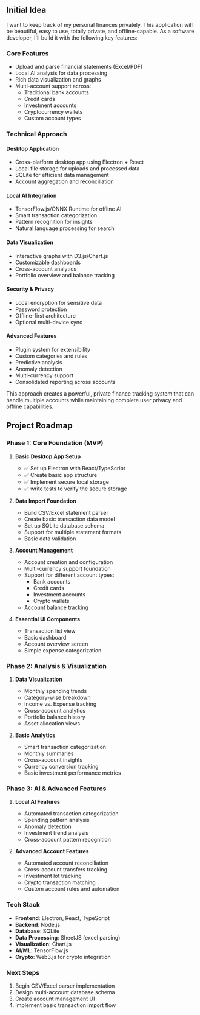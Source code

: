 ## Initial Idea

I want to keep track of my personal finances privately. This application will be beautiful, easy to use, totally private, and offline-capable. As a software developer, I'll build it with the following key features:

### Core Features
- Upload and parse financial statements (Excel/PDF)
- Local AI analysis for data processing
- Rich data visualization and graphs
- Multi-account support across:
  - Traditional bank accounts
  - Credit cards
  - Investment accounts
  - Cryptocurrency wallets
  - Custom account types

### Technical Approach

#### Desktop Application
- Cross-platform desktop app using Electron + React
- Local file storage for uploads and processed data
- SQLite for efficient data management
- Account aggregation and reconciliation

#### Local AI Integration
- TensorFlow.js/ONNX Runtime for offline AI
- Smart transaction categorization
- Pattern recognition for insights
- Natural language processing for search

#### Data Visualization
- Interactive graphs with D3.js/Chart.js
- Customizable dashboards
- Cross-account analytics
- Portfolio overview and balance tracking

#### Security & Privacy
- Local encryption for sensitive data
- Password protection
- Offline-first architecture
- Optional multi-device sync

#### Advanced Features
- Plugin system for extensibility
- Custom categories and rules
- Predictive analysis
- Anomaly detection
- Multi-currency support
- Consolidated reporting across accounts

This approach creates a powerful, private finance tracking system that can handle multiple accounts while maintaining complete user privacy and offline capabilities.

## Project Roadmap

### Phase 1: Core Foundation (MVP)
1. **Basic Desktop App Setup**
   - ✅ Set up Electron with React/TypeScript
   - ✅ Create basic app structure
   - ✅ Implement secure local storage
   - ✅ write tests to verify the secure storage

2. **Data Import Foundation**
   - Build CSV/Excel statement parser
   - Create basic transaction data model
   - Set up SQLite database schema
   - Support for multiple statement formats
   - Basic data validation

3. **Account Management**
   - Account creation and configuration
   - Multi-currency support foundation
   - Support for different account types:
     - Bank accounts
     - Credit cards
     - Investment accounts
     - Crypto wallets
   - Account balance tracking

4. **Essential UI Components**
   - Transaction list view
   - Basic dashboard
   - Account overview screen
   - Simple expense categorization

### Phase 2: Analysis & Visualization
1. **Data Visualization**
   - Monthly spending trends
   - Category-wise breakdown
   - Income vs. Expense tracking
   - Cross-account analytics
   - Portfolio balance history
   - Asset allocation views

2. **Basic Analytics**
   - Smart transaction categorization
   - Monthly summaries
   - Cross-account insights
   - Currency conversion tracking
   - Basic investment performance metrics

### Phase 3: AI & Advanced Features
1. **Local AI Features**
   - Automated transaction categorization
   - Spending pattern analysis
   - Anomaly detection
   - Investment trend analysis
   - Cross-account pattern recognition

2. **Advanced Account Features**
   - Automated account reconciliation
   - Cross-account transfers tracking
   - Investment lot tracking
   - Crypto transaction matching
   - Custom account rules and automation

### Tech Stack
- **Frontend**: Electron, React, TypeScript
- **Backend**: Node.js
- **Database**: SQLite
- **Data Processing**: SheetJS (excel parsing)
- **Visualization**: Chart.js
- **AI/ML**: TensorFlow.js
- **Crypto**: Web3.js for crypto integration

### Next Steps
1. Begin CSV/Excel parser implementation
2. Design multi-account database schema
3. Create account management UI
4. Implement basic transaction import flow